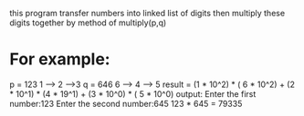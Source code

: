this program transfer numbers into linked list of digits then multiply these digits together by method of multiply(p,q)

# For example:
p = 123 
1 --> 2 -->3
q = 646
6 --> 4 --> 5
result = (1 * 10^2) * ( 6 * 10^2) + (2 * 10^1) * (4 * 19^1) + (3 * 10^0) * ( 5 * 10^0)
output:
Enter the first  number:123
Enter the second number:645
123 * 645 = 79335
